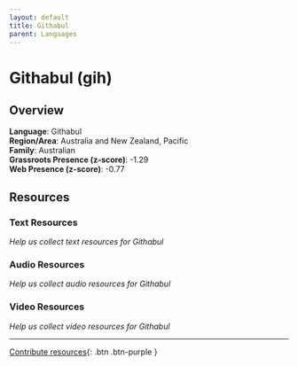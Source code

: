 ```yaml
---
layout: default
title: Githabul
parent: Languages
---
```


# Githabul (gih)

## Overview

**Language**: Githabul  
**Region/Area**: Australia and New Zealand, Pacific  
**Family**: Australian  
**Grassroots Presence (z-score)**: -1.29  
**Web Presence (z-score)**: -0.77  

## Resources

### Text Resources
*Help us collect text resources for Githabul*

### Audio Resources
*Help us collect audio resources for Githabul*

### Video Resources
*Help us collect video resources for Githabul*

---

[Contribute resources](https://forms.office.com/e/1SfLJx3u1r){: .btn .btn-purple }
